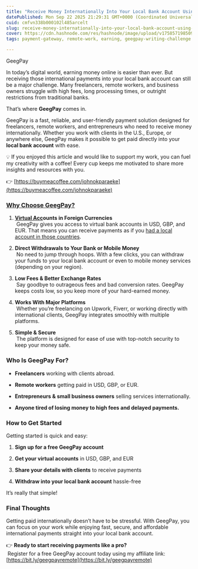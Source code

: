 ```yaml
---
title: "Receive Money Internationally Into Your Local Bank Account Using GeegPay"
datePublished: Mon Sep 22 2025 21:29:31 GMT+0000 (Coordinated Universal Time)
cuid: cmfvn338b000102l485arcelt
slug: receive-money-internationally-into-your-local-bank-account-using-geegpay-0c31d47b5d40
cover: https://cdn.hashnode.com/res/hashnode/image/upload/v1758571985094/7450cc9f-0da1-4e9b-8d39-461496a9cf42.png
tags: payment-gateway, remote-work, earning, geegpay-writing-challenge

---
```


GeegPay

In today’s digital world, earning money online is easier than ever. But receiving those international payments into your local bank account can still be a major challenge. Many freelancers, remote workers, and business owners struggle with high fees, long processing times, or outright restrictions from traditional banks.

That’s where **GeegPay** comes in.

GeegPay is a fast, reliable, and user-friendly payment solution designed for freelancers, remote workers, and entrepreneurs who need to receive money internationally. Whether you work with clients in the U.S., Europe, or anywhere else, GeegPay makes it possible to get paid directly into your **local bank account** with ease.

💡 If you enjoyed this article and would like to support my work, you can fuel my creativity with a coffee! Every cup keeps me motivated to share more insights and resources with you.

👉 [https://buymeacoffee.com/johnokparaeke](https://buymeacoffee.com/johnokparaeke)

### [Why Choose GeegPay?](https://buymeacoffee.com/johnokparaeke)

1. [**Virtual Acc**](https://buymeacoffee.com/johnokparaeke)**ounts in Foreign Currencies**  
     GeegPay gives you access to virtual bank accounts in USD, GBP, and EUR. That means you can receive payments as if you [had a local account in those countries](https://buymeacoffee.com/johnokparaeke).
    
2. **Direct Withdrawals to Your Bank or Mobile Money**  
     No need to jump through hoops. With a few clicks, you can withdraw your funds to your local bank account or even to mobile money services (depending on your region).
    
3. **Low Fees & Better Exchange Rates**  
     Say goodbye to outrageous fees and bad conversion rates. GeegPay keeps costs low, so you keep more of your hard-earned money.
    
4. **Works With Major Platforms**  
     Whether you’re freelancing on Upwork, Fiverr, or working directly with international clients, GeegPay integrates smoothly with multiple platforms.
    
5. **Simple & Secure**  
     The platform is designed for ease of use with top-notch security to keep your money safe.
    

### Who Is GeegPay For?

* **Freelancers** working with clients abroad.
    
* **Remote workers** getting paid in USD, GBP, or EUR.
    
* **Entrepreneurs & small business owners** selling services internationally.
    
* **Anyone tired of losing money to high fees and delayed payments.**
    

### How to Get Started

Getting started is quick and easy:

1. **Sign up for a free GeegPay account**
    
2. **Get your virtual accounts** in USD, GBP, and EUR
    
3. **Share your details with clients** to receive payments
    
4. **Withdraw into your local bank account** hassle-free
    

It’s really that simple!

### Final Thoughts

Getting paid internationally doesn’t have to be stressful. With GeegPay, you can focus on your work while enjoying fast, secure, and affordable international payments straight into your local bank account.

👉 **Ready to start receiving payments like a pro?**  
 Register for a free GeegPay account today using my affiliate link: [https://bit.ly/geegpayremote](https://bit.ly/geegpayremote)